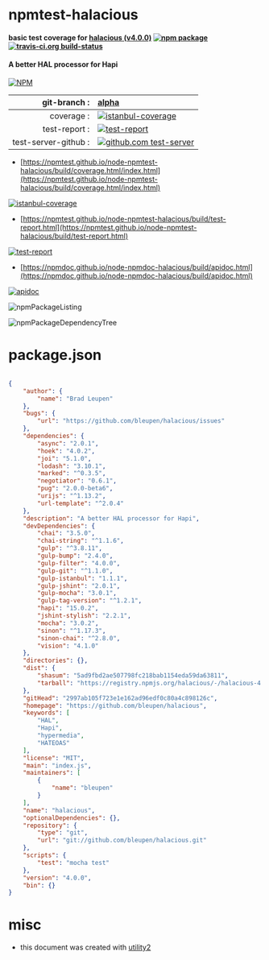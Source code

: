 # npmtest-halacious

#### basic test coverage for  [halacious (v4.0.0)](https://github.com/bleupen/halacious)  [![npm package](https://img.shields.io/npm/v/npmtest-halacious.svg?style=flat-square)](https://www.npmjs.org/package/npmtest-halacious) [![travis-ci.org build-status](https://api.travis-ci.org/npmtest/node-npmtest-halacious.svg)](https://travis-ci.org/npmtest/node-npmtest-halacious)

#### A better HAL processor for Hapi

[![NPM](https://nodei.co/npm/halacious.png?downloads=true&downloadRank=true&stars=true)](https://www.npmjs.com/package/halacious)

| git-branch : | [alpha](https://github.com/npmtest/node-npmtest-halacious/tree/alpha)|
|--:|:--|
| coverage : | [![istanbul-coverage](https://npmtest.github.io/node-npmtest-halacious/build/coverage.badge.svg)](https://npmtest.github.io/node-npmtest-halacious/build/coverage.html/index.html)|
| test-report : | [![test-report](https://npmtest.github.io/node-npmtest-halacious/build/test-report.badge.svg)](https://npmtest.github.io/node-npmtest-halacious/build/test-report.html)|
| test-server-github : | [![github.com test-server](https://npmtest.github.io/node-npmtest-halacious/GitHub-Mark-32px.png)](https://npmtest.github.io/node-npmtest-halacious/build/app/index.html) | | build-artifacts : | [![build-artifacts](https://npmtest.github.io/node-npmtest-halacious/glyphicons_144_folder_open.png)](https://github.com/npmtest/node-npmtest-halacious/tree/gh-pages/build)|

- [https://npmtest.github.io/node-npmtest-halacious/build/coverage.html/index.html](https://npmtest.github.io/node-npmtest-halacious/build/coverage.html/index.html)

[![istanbul-coverage](https://npmtest.github.io/node-npmtest-halacious/build/screenCapture.buildCi.browser.%252Ftmp%252Fbuild%252Fcoverage.lib.html.png)](https://npmtest.github.io/node-npmtest-halacious/build/coverage.html/index.html)

- [https://npmtest.github.io/node-npmtest-halacious/build/test-report.html](https://npmtest.github.io/node-npmtest-halacious/build/test-report.html)

[![test-report](https://npmtest.github.io/node-npmtest-halacious/build/screenCapture.buildCi.browser.%252Ftmp%252Fbuild%252Ftest-report.html.png)](https://npmtest.github.io/node-npmtest-halacious/build/test-report.html)

- [https://npmdoc.github.io/node-npmdoc-halacious/build/apidoc.html](https://npmdoc.github.io/node-npmdoc-halacious/build/apidoc.html)

[![apidoc](https://npmdoc.github.io/node-npmdoc-halacious/build/screenCapture.buildCi.browser.%252Ftmp%252Fbuild%252Fapidoc.html.png)](https://npmdoc.github.io/node-npmdoc-halacious/build/apidoc.html)

![npmPackageListing](https://npmtest.github.io/node-npmtest-halacious/build/screenCapture.npmPackageListing.svg)

![npmPackageDependencyTree](https://npmtest.github.io/node-npmtest-halacious/build/screenCapture.npmPackageDependencyTree.svg)



# package.json

```json

{
    "author": {
        "name": "Brad Leupen"
    },
    "bugs": {
        "url": "https://github.com/bleupen/halacious/issues"
    },
    "dependencies": {
        "async": "2.0.1",
        "hoek": "4.0.2",
        "joi": "5.1.0",
        "lodash": "3.10.1",
        "marked": "^0.3.5",
        "negotiator": "0.6.1",
        "pug": "2.0.0-beta6",
        "urijs": "^1.13.2",
        "url-template": "^2.0.4"
    },
    "description": "A better HAL processor for Hapi",
    "devDependencies": {
        "chai": "3.5.0",
        "chai-string": "^1.1.6",
        "gulp": "^3.8.11",
        "gulp-bump": "2.4.0",
        "gulp-filter": "4.0.0",
        "gulp-git": "^1.1.0",
        "gulp-istanbul": "1.1.1",
        "gulp-jshint": "2.0.1",
        "gulp-mocha": "3.0.1",
        "gulp-tag-version": "^1.2.1",
        "hapi": "15.0.2",
        "jshint-stylish": "2.2.1",
        "mocha": "3.0.2",
        "sinon": "^1.17.3",
        "sinon-chai": "^2.8.0",
        "vision": "4.1.0"
    },
    "directories": {},
    "dist": {
        "shasum": "5ad9fbd2ae507798fc218bab1154eda59da63811",
        "tarball": "https://registry.npmjs.org/halacious/-/halacious-4.0.0.tgz"
    },
    "gitHead": "2997ab105f723e1e162ad96edf0c80a4c898126c",
    "homepage": "https://github.com/bleupen/halacious",
    "keywords": [
        "HAL",
        "Hapi",
        "hypermedia",
        "HATEOAS"
    ],
    "license": "MIT",
    "main": "index.js",
    "maintainers": [
        {
            "name": "bleupen"
        }
    ],
    "name": "halacious",
    "optionalDependencies": {},
    "repository": {
        "type": "git",
        "url": "git://github.com/bleupen/halacious.git"
    },
    "scripts": {
        "test": "mocha test"
    },
    "version": "4.0.0",
    "bin": {}
}
```



# misc
- this document was created with [utility2](https://github.com/kaizhu256/node-utility2)
